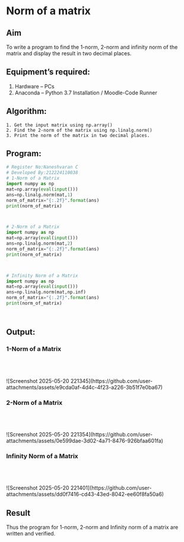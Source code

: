 # Norm of a matrix
## Aim
To write a program to find the 1-norm, 2-norm and infinity norm of the matrix and display the result in two decimal places.
## Equipment’s required:
1.	Hardware – PCs
2.	Anaconda – Python 3.7 Installation / Moodle-Code Runner
## Algorithm:
	1. Get the input matrix using np.array()   
    2. Find the 2-norm of the matrix using np.linalg.norm()
	3. Print the norm of the matrix in two decimal places.
## Program:
```Python
# Register No:Naneshvaran C
# Developed By:212224110038
# 1-Norm of a Matrix
import numpy as np
mat=np.array(eval(input()))
ans=np.linalg.norm(mat,1)
norm_of_matrix="{:.2f}".format(ans)
print(norm_of_matrix)



# 2-Norm of a Matrix
import numpy as np
mat=np.array(eval(input()))
ans=np.linalg.norm(mat,2)
norm_of_matrix="{:.2f}".format(ans)
print(norm_of_matrix)



# Infinity Norm of a Matrix
import numpy as np
mat=np.array(eval(input()))
ans=np.linalg.norm(mat,np.inf)
norm_of_matrix="{:.2f}".format(ans)
print(norm_of_matrix)




```
## Output:
### 1-Norm of a Matrix
<br>
<br>
<br>
![Screenshot 2025-05-20 221345](https://github.com/user-attachments/assets/e9cda0af-4d4c-4f23-a226-3b51f7e0ba67)

### 2-Norm of a Matrix
<br>
<br>
<br>
![Screenshot 2025-05-20 221354](https://github.com/user-attachments/assets/0e599dae-3d02-4a71-8476-926bfaa601fa)

### Infinity Norm of a Matrix
<br>
<br>
<br>![Screenshot 2025-05-20 221401](https://github.com/user-attachments/assets/dd0f7416-cd43-43ed-8042-ee60f8fa50a6)


## Result
Thus the program for 1-norm, 2-norm and Infinity norm of a matrix are written and verified.
